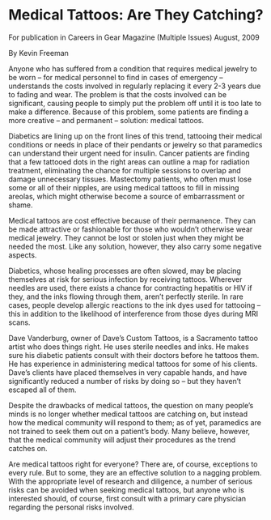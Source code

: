 # Medical Tattoos: Are They Catching?

For publication in Careers in Gear Magazine (Multiple Issues) August, 2009

By Kevin Freeman

Anyone who has suffered from a condition that requires medical jewelry to be worn – for medical personnel to find in cases of emergency – understands the costs involved in regularly replacing it every 2-3 years due to fading and wear. The problem is that the costs involved can be significant, causing people to simply put the problem off until it is too late to make a difference.  Because of this problem, some patients are finding a more creative – and permanent – solution: medical tattoos. 

Diabetics are lining up on the front lines of this trend, tattooing their medical conditions or needs in place of their pendants or jewelry so that paramedics can understand their urgent need for insulin. Cancer patients are finding that a few tattooed dots in the right areas can outline a map for radiation treatment, eliminating the chance for multiple sessions to overlap and damage unnecessary tissues. Mastectomy patients, who often must lose some or all of their nipples, are using medical tattoos to fill in missing areolas, which might otherwise become a source of embarrassment or shame. 

Medical tattoos are cost effective because of their permanence. They can be made attractive or fashionable for those who wouldn’t otherwise wear medical jewelry. They cannot be lost or stolen just when they might be needed the most. Like any solution, however, they also carry some negative aspects. 

Diabetics, whose healing processes are often slowed, may be placing themselves at risk for serious infection by receiving tattoos. Wherever needles are used, there exists a chance for contracting hepatitis or HIV if they, and the inks flowing through them, aren’t perfectly sterile. In rare cases, people develop allergic reactions to the ink dyes used for tattooing – this in addition to the likelihood of interference from those dyes during MRI scans. 

Dave Vanderburg, owner of Dave’s Custom Tattoos, is a Sacramento tattoo artist who does things right. He uses sterile needles and inks. He makes sure his diabetic patients consult with their doctors before he tattoos them. He has experience in administering medical tattoos for some of his clients. Dave’s clients have placed themselves in very capable hands, and have significantly reduced a number of risks by doing so – but they haven’t escaped all of them. 

Despite the drawbacks of medical tattoos, the question on many people’s minds is no longer whether medical tattoos are catching on, but instead how the medical community will respond to them; as of yet, paramedics are not trained to seek them out on a patient’s body. Many believe, however, that the medical community will adjust their procedures as the trend catches on.

Are medical tattoos right for everyone? There are, of course, exceptions to every rule. But to some, they are an effective solution to a nagging problem. With the appropriate level of research and diligence, a number of serious risks can be avoided when seeking medical tattoos, but anyone who is interested should, of course, first consult with a primary care physician regarding the personal risks involved.

